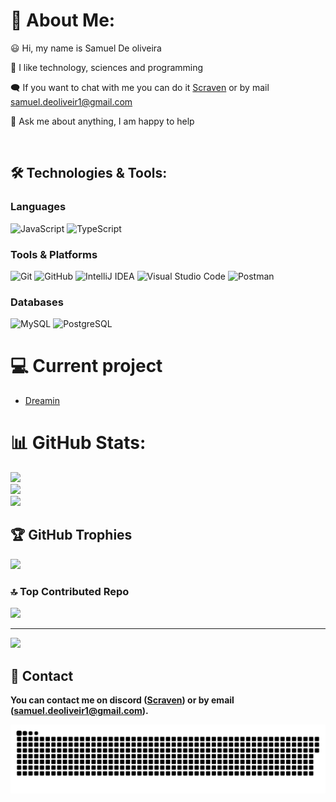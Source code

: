 # 💫 About Me:

😃 Hi, my name is Samuel De oliveira 

👀 I like technology, sciences and programming 

🗨️ If you want to chat with me you can do it [Scraven](https://discord.com/users/384015647585075210) or by mail [samuel.deoliveir1@gmail.com](mailto:samuel.deoliveir1@gmail.com) 

🎈 Ask me about anything, I am happy to help

<br/>

## 🛠️ Technologies & Tools:
### Languages
![JavaScript](https://img.shields.io/badge/JavaScript-F7DF1E.svg?style=for-the-badge&logo=JavaScript&logoColor=black) ![TypeScript](https://img.shields.io/badge/TypeScript-007ACC.svg?style=for-the-badge&logo=TypeScript&logoColor=white)

### Tools & Platforms
![Git](https://img.shields.io/badge/Git-F05032.svg?style=for-the-badge&logo=Git&logoColor=white) ![GitHub](https://img.shields.io/badge/GitHub-181717.svg?style=for-the-badge&logo=GitHub&logoColor=white) ![IntelliJ IDEA](https://img.shields.io/badge/IntelliJ%20IDEA-000000.svg?style=for-the-badge&logo=IntelliJ-IDEA&logoColor=white) ![Visual Studio Code](https://img.shields.io/badge/Visual%20Studio%20Code-007ACC.svg?style=for-the-badge&logo=Visual-Studio-Code&logoColor=white) ![Postman](https://img.shields.io/badge/Postman-FF6C37.svg?style=for-the-badge&logo=Postman&logoColor=white)

### Databases
![MySQL](https://img.shields.io/badge/MySQL-4479A1.svg?style=for-the-badge&logo=MySQL&logoColor=white) ![PostgreSQL](https://img.shields.io/badge/PostgreSQL-336791.svg?style=for-the-badge&logo=PostgreSQL&logoColor=white)

# 💻 Current project

- [Dreamin](https://github.com/Spik-Loomi)

# 📊 GitHub Stats:
![](https://github-readme-stats.vercel.app/api?username=Samuel-deoliveira&theme=tokyonight&hide_border=true&include_all_commits=true&count_private=true)<br/>
![](https://github-readme-streak-stats.herokuapp.com/?user=Samuel-deoliveira&theme=tokyonight&hide_border=true)<br/>
![](https://github-readme-stats.vercel.app/api/top-langs/?username=Samuel-deoliveira&theme=tokyonight&hide_border=true&include_all_commits=true&count_private=true&layout=compact)

## 🏆 GitHub Trophies
![](https://github-profile-trophy.vercel.app/?username=Samuel-deoliveira&theme=onestar&no-frame=true&no-bg=false&margin-w=4)

### 🔝 Top Contributed Repo
![](https://github-contributor-stats.vercel.app/api?username=Samuel-deoliveira&limit=5&theme=tokyonight&combine_all_yearly_contributions=true)

---
[![](https://visitcount.itsvg.in/api?id=Samuel-deoliveira&icon=7&color=8)](https://visitcount.itsvg.in)

## 🔗 Contact

**You can contact me on discord ([Scraven](https://discord.com/users/384015647585075210)) or by email ([samuel.deoliveir1@gmail.com](mailto:samuel.deoliveir1@gmail.com)).**

<p align="center">
  <a href="snake">
    <img src="https://raw.githubusercontent.com/Samuel-deoliveira/Samuel-deoliveira/output/github-contribution-grid-snake-dark.svg" />
  </a>
</p>
